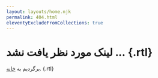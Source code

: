 ```yaml
---
layout: layouts/home.njk
permalink: 404.html
eleventyExcludeFromCollections: true
---
```

# لینک مورد نظر یافت نشد ... {.rtl}

برگردیم به <a href="/">خانه</a>. {.rtl}

<!--

Read more: https://www.11ty.dev/docs/quicktips/not-found/

This will work for both GitHub pages and Netlify:

* https://help.github.com/articles/creating-a-custom-404-page-for-your-github-pages-site/
* https://www.netlify.com/docs/redirects/#custom-404

-->
